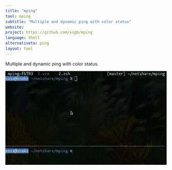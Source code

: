 ```yaml
---
title: "mping"
tool: mping
subtitle: "Multiple and dynamic ping with color status"
website:
project: https://github.com/xsgb/mping
language: Shell
alternativeto: ping
layout: tool
---
```


Multiple and dynamic ping with color status.

![Screenshot](screenshot.gif)
